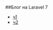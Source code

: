 ##Блог на Laravel 7

- [ч1](https://tokmakov.msk.ru/blog/item/595)
- [ч2](https://tokmakov.msk.ru/blog/item/596)
